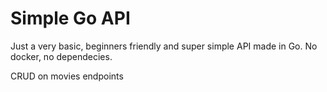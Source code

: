 # Simple Go API 

Just a very basic, beginners friendly and super simple API made in Go. 
No docker, no dependecies. 

CRUD on movies endpoints